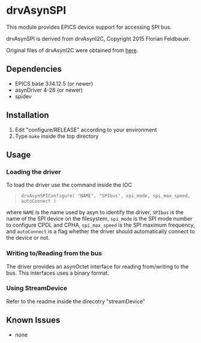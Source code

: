 # drvAsynSPI

This module provides EPICS device support for accessing SPI bus.

drvAsynSPI is derived from drvAsynI2C, Copyright 2015 Florian Feldbauer.

Original files of drvAsynI2C were obtained from [here](https://github.com/ffeldbauer/drvAsynI2C).

## Dependencies

   - EPICS base 3.14.12.5 (or newer)
   - asynDriver 4-26 (or newer)
   - spidev

## Installation

 1.  Edit "configure/RELEASE" according to your environment
 2.  Type `make` inside the top directory

## Usage

### Loading the driver
To load the driver use the command inside the IOC

>     drvAsynSPIConfigure( "NAME", "SPIbus", spi_mode, spi_max_speed, autoConnect )

where `NAME` is the name used by asyn to identify the driver,
`SPIbus` is the name of the SPI device on the filesystem,
`spi_mode` is the SPI mode number to configure CPOL and CPHA,
`spi_max_speed` is the SPI maximum frequency,
and `autoConnect` is a flag whether the driver should automatically
connect to the device or not.

### Writing to/Reading from the bus
The driver provides an asynOctet interface for reading from/writing to the bus.
This interfaces uses a binary format.

### Using StreamDevice
Refer to the readme inside the direcotry "streamDevice"

## Known Issues
   - none    
